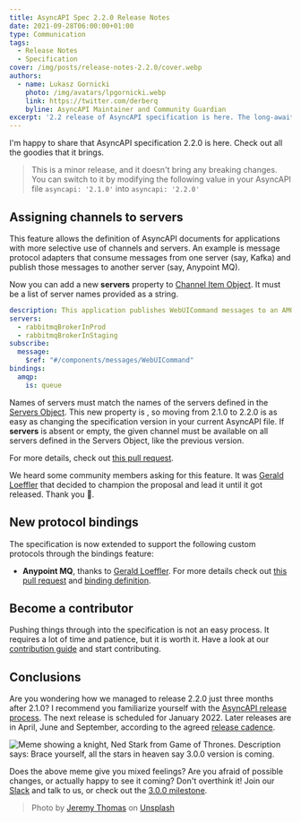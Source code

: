 ```yaml
---
title: AsyncAPI Spec 2.2.0 Release Notes
date: 2021-09-28T06:00:00+01:00
type: Communication
tags:
  - Release Notes
  - Specification
cover: /img/posts/release-notes-2.2.0/cover.webp
authors:
  - name: Lukasz Gornicki
    photo: /img/avatars/lpgornicki.webp
    link: https://twitter.com/derberq
    byline: AsyncAPI Maintainer and Community Guardian
excerpt: '2.2 release of AsyncAPI specification is here. The long-awaited feature for assigning channels to servers is finally here.'
---
```


I'm happy to share that AsyncAPI specification 2.2.0 is here. Check out all the goodies that it brings.

> This is a minor release, and it doesn't bring any breaking changes. You can switch to it by modifying the following value in your AsyncAPI file `asyncapi: '2.1.0'` into `asyncapi: '2.2.0'`

## Assigning channels to servers

This feature allows the definition of AsyncAPI documents for applications with more selective use of channels and servers. An example is message protocol adapters that consume messages from one server (say, Kafka) and publish those messages to another server (say, Anypoint MQ).

Now you can add a new **servers** property to [Channel Item Object](https://github.com/asyncapi/spec/blob/2021-09-release/spec/asyncapi.md#channel-item-object). It must be a list of server names provided as a string.

```yaml
description: This application publishes WebUICommand messages to an AMQP queue on RabbitMQ brokers in the Staging and Production environments.
servers:
  - rabbitmqBrokerInProd
  - rabbitmqBrokerInStaging
subscribe:
  message:
    $ref: "#/components/messages/WebUICommand"
bindings:
  amqp:
    is: queue
```

Names of servers must match the names of the servers defined in the [Servers Object](https://github.com/asyncapi/spec/blob/2021-09-release/spec/asyncapi.md#serversObject). This new property is <LifeCycle text="optional" />, so moving from 2.1.0 to 2.2.0 is as easy as changing the specification version in your current AsyncAPI file. If **servers** is absent or empty, the given channel must be available on all servers defined in the Servers Object, like the previous version.

For more details, check out [this pull request](https://github.com/asyncapi/spec/pull/531).

We heard some community members asking for this feature. It was [Gerald Loeffler](https://www.linkedin.com/in/geraldloeffler/) that decided to champion the proposal and lead it until it got released. Thank you :pray:.

## New protocol bindings

The specification is now extended to support the following custom protocols through the bindings feature:
- **Anypoint MQ**, thanks to [Gerald Loeffler](https://www.linkedin.com/in/geraldloeffler/). For more details check out [this pull request](https://github.com/asyncapi/spec/pull/545) and [binding definition](https://github.com/asyncapi/bindings/tree/master/anypointmq).

## Become a contributor

Pushing things through into the specification is not an easy process. It requires a lot of time and patience, but it is worth it. Have a look at our [contribution guide](https://github.com/asyncapi/spec/blob/master/CONTRIBUTING.md) and start contributing.

## Conclusions

Are you wondering how we managed to release 2.2.0 just three months after 2.1.0? I recommend you familiarize yourself with the [AsyncAPI release process](https://github.com/asyncapi/spec/blob/master/RELEASE_PROCESS.md). The next release is scheduled for January 2022. Later releases are in April, June and September, according to the agreed [release cadence](https://github.com/asyncapi/spec/blob/master/RELEASE_PROCESS.md#release-cadence).

<img className="w-3/4" src="/img/posts/release-notes-2.2.0/brace.webp" alt="Meme showing a knight, Ned Stark from Game of Thrones. Description says: Brace yourself, all the stars in heaven say 3.0.0 version is coming." />

Does the above meme give you mixed feelings? Are you afraid of possible changes, or actually happy to see it coming? Don't overthink it! Join our [Slack](https://www.asyncapi.com/slack-invite) and talk to us, or check out the [3.0.0 milestone](https://github.com/asyncapi/spec/milestone/18).

> Photo by <a href="https://unsplash.com/@jeremythomasphoto?utm_source=unsplash&utm_medium=referral&utm_content=creditCopyText">Jeremy Thomas</a> on <a href="https://unsplash.com/s/photos/autumn?utm_source=unsplash&utm_medium=referral&utm_content=creditCopyText">Unsplash</a>
